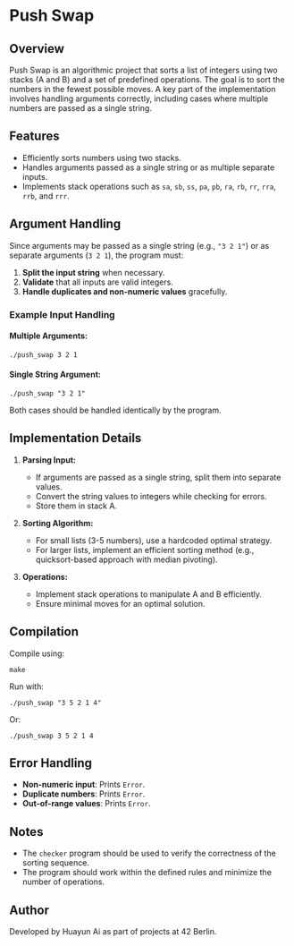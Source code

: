 # Push Swap

## Overview
Push Swap is an algorithmic project that sorts a list of integers using two stacks (A and B) and a set of predefined operations. The goal is to sort the numbers in the fewest possible moves. A key part of the implementation involves handling arguments correctly, including cases where multiple numbers are passed as a single string.

## Features
- Efficiently sorts numbers using two stacks.
- Handles arguments passed as a single string or as multiple separate inputs.
- Implements stack operations such as `sa`, `sb`, `ss`, `pa`, `pb`, `ra`, `rb`, `rr`, `rra`, `rrb`, and `rrr`.

## Argument Handling
Since arguments may be passed as a single string (e.g., `"3 2 1"`) or as separate arguments (`3 2 1`), the program must:
1. **Split the input string** when necessary.
2. **Validate** that all inputs are valid integers.
3. **Handle duplicates and non-numeric values** gracefully.

### Example Input Handling
#### Multiple Arguments:
```
./push_swap 3 2 1
```
#### Single String Argument:
```
./push_swap "3 2 1"
```
Both cases should be handled identically by the program.

## Implementation Details
1. **Parsing Input:**
   - If arguments are passed as a single string, split them into separate values.
   - Convert the string values to integers while checking for errors.
   - Store them in stack A.

2. **Sorting Algorithm:**
   - For small lists (3-5 numbers), use a hardcoded optimal strategy.
   - For larger lists, implement an efficient sorting method (e.g., quicksort-based approach with median pivoting).

3. **Operations:**
   - Implement stack operations to manipulate A and B efficiently.
   - Ensure minimal moves for an optimal solution.

## Compilation
Compile using:
```
make
```
Run with:
```
./push_swap "3 5 2 1 4"
```
Or:
```
./push_swap 3 5 2 1 4
```

## Error Handling
- **Non-numeric input**: Prints `Error`.
- **Duplicate numbers**: Prints `Error`.
- **Out-of-range values**: Prints `Error`.

## Notes
- The `checker` program should be used to verify the correctness of the sorting sequence.
- The program should work within the defined rules and minimize the number of operations.

## Author
Developed by Huayun Ai as part of projects at 42 Berlin.

